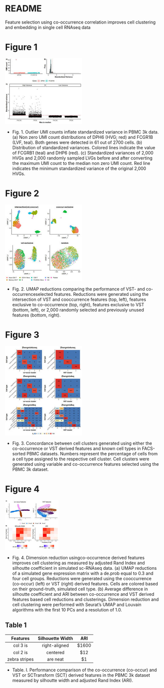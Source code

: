 # README
Feature selection using co-occurrence correlation improves cell clustering and embedding in single cell RNAseq data

# Figure 1 
![alt text](https://github.com/ncsu-penglab/cooccur_feature_selection/blob/master/Results/figure1_1.jpg?raw=true)
* Fig. 1. Outlier UMI counts inflate standardized variance in PBMC 3k data. (a) Non zero UMI count distributions of DPH6 (HVG; red) and FCGR1B (LVF, teal). Both genes were detected in 61 out of 2700 cells. (b) Distribution of standardized variances. Colored lines indicate the value of FCGRB1 (teal) and DHP6 (red). (c) Standardized variances of 2,000 HVGs and 2,000 randomly sampled LVGs before and after converting the maximum UMI count to the median non zero UMI count. Red line indicates the minimum standardized variance of the original 2,000 HVGs.

# Figure 2
![alt text](https://github.com/ncsu-penglab/cooccur_feature_selection/blob/master/Results/figure2_1.jpg?raw=true)
* Fig. 2. UMAP reductions comparing the performance of VST- and co-occurrenceselected features. Reductions were generated using the intersection of VST and cooccurrence features (top, left), features exclusive to co-occurrence (top, right),
features exclusive to VST (bottom, left), or 2,000 randomly selected and previously
unused features (bottom, right).

# Figure 3
![alt text](https://github.com/ncsu-penglab/cooccur_feature_selection/blob/master/Results/figure3_1.jpg?raw=true)
* Fig. 3. Concordance between cell clusters generated using either the co-occurrence or VST derived features and known cell types in FACS-sorted PBMC datasets. Numbers represent the percentage of cells from a cell type assigned to the respective cell cluster. Cell clusters were generated using variable and co-occurrence features selected using the PBMC 3k dataset.

# Figure 4 
![alt text](https://github.com/ncsu-penglab/cooccur_feature_selection/blob/master/Results/figure4_1.jpg?raw=true)
* Fig. 4. Dimension reduction usingco-occurrence derived features improves cell clustering as measured by adjusted Rand Index and silhoutte coefficient in simulated sc-RNAseq data. (a) UMAP reductions of a simulated gene expression matrix with a de.prob equal to 0.3 and four cell groups. Reductions were generated using the cooccurrence (co-occur) (left) or VST (right) derived features. Cells are colored based on their ground-truth, simulated cell type. (b) Average difference in silhoutte coefficient and ARI between co-occurrence and VST derived features based cell reductions and clusterings. Dimension reduction and cell clustering were performed with Seurat’s UMAP and Louvain algorithms with the first 10 PCs and a resolution
of 1.0.

## Table 1 
| Features | Silhouette Width | ARI |
| :------: | :------: | :------: |
| col 3 is      | right-aligned | $1600 |
| col 2 is      | centered      |   $12 |
| zebra stripes | are neat      |    $1 |
* Table. I. Performance comparison of the co-occurrence (co-occur)
and VST or SCTransform (SCT) derived features in the PBMC 3k
dataset measured by silhoutte width and adjusted Rand Index (ARI).
